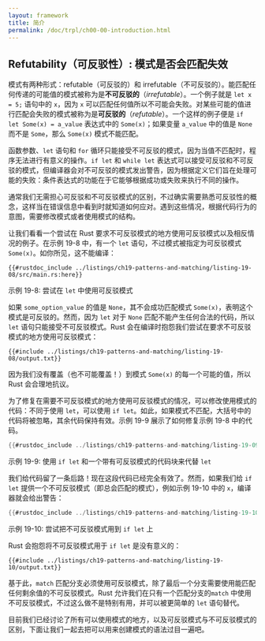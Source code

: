 ```yaml
---
layout: framework
title: 简介
permalink: /doc/trpl/ch00-00-introduction.html
---
```

## Refutability（可反驳性）: 模式是否会匹配失效

<!-- https://github.com/rust-lang/book/blob/main/src/ch19-02-refutability.md -->
<!-- commit 56ec353290429e6547109e88afea4de027b0f1a9 -->

模式有两种形式：refutable（可反驳的）和 irrefutable（不可反驳的）。能匹配任何传递的可能值的模式被称为是**不可反驳的**（*irrefutable*）。一个例子就是 `let x = 5;` 语句中的 `x`，因为 `x` 可以匹配任何值所以不可能会失败。对某些可能的值进行匹配会失败的模式被称为是**可反驳的**（*refutable*）。一个这样的例子便是 `if let Some(x) = a_value` 表达式中的 `Some(x)`；如果变量 `a_value` 中的值是 `None` 而不是 `Some`，那么 `Some(x)` 模式不能匹配。

函数参数、`let` 语句和 `for` 循环只能接受不可反驳的模式，因为当值不匹配时，程序无法进行有意义的操作。`if let` 和 `while let` 表达式可以接受可反驳和不可反驳的模式，但编译器会对不可反驳的模式发出警告，因为根据定义它们旨在处理可能的失败：条件表达式的功能在于它能够根据成功或失败来执行不同的操作。

通常我们无需担心可反驳和不可反驳模式的区别，不过确实需要熟悉可反驳性的概念，这样当在错误信息中看到时就知道如何应对。遇到这些情况，根据代码行为的意图，需要修改模式或者使用模式的结构。

让我们看看一个尝试在 Rust 要求不可反驳模式的地方使用可反驳模式以及相反情况的例子。在示例 19-8 中，有一个 `let` 语句，不过模式被指定为可反驳模式 `Some(x)`。如你所见，这不能编译：

```rust,ignore,does_not_compile
{{#rustdoc_include ../listings/ch19-patterns-and-matching/listing-19-08/src/main.rs:here}}
```

<span class="caption">示例 19-8: 尝试在 `let` 中使用可反驳模式</span>

如果 `some_option_value` 的值是 `None`，其不会成功匹配模式 `Some(x)`，表明这个模式是可反驳的。然而，因为 `let` 对于 `None` 匹配不能产生任何合法的代码，所以 `let` 语句只能接受不可反驳模式。Rust 会在编译时抱怨我们尝试在要求不可反驳模式的地方使用可反驳模式：

```console
{{#include ../listings/ch19-patterns-and-matching/listing-19-08/output.txt}}
```

因为我们没有覆盖（也不可能覆盖！）到模式 `Some(x)` 的每一个可能的值，所以 Rust 会合理地抗议。

为了修复在需要不可反驳模式的地方使用可反驳模式的情况，可以修改使用模式的代码：不同于使用 `let`，可以使用 `if let`。如此，如果模式不匹配，大括号中的代码将被忽略，其余代码保持有效。示例 19-9 展示了如何修复示例 19-8 中的代码。

```rust
{{#rustdoc_include ../listings/ch19-patterns-and-matching/listing-19-09/src/main.rs:here}}
```

<span class="caption">示例 19-9: 使用 `if let` 和一个带有可反驳模式的代码块来代替 `let`</span>


我们给代码留了一条后路！现在这段代码已经完全有效了。然而，如果我们给 `if let` 提供一个不可反驳模式（即总会匹配的模式），例如示例 19-10 中的 `x`，编译器就会给出警告：

```rust
{{#rustdoc_include ../listings/ch19-patterns-and-matching/listing-19-10/src/main.rs:here}}
```

<span class="caption">示例 19-10: 尝试把不可反驳模式用到 `if let` 上</span>

Rust 会抱怨将不可反驳模式用于 `if let` 是没有意义的：

```console
{{#include ../listings/ch19-patterns-and-matching/listing-19-10/output.txt}}
```

基于此，`match` 匹配分支必须使用可反驳模式，除了最后一个分支需要使用能匹配任何剩余值的不可反驳模式。Rust 允许我们在只有一个匹配分支的`match` 中使用不可反驳模式，不过这么做不是特别有用，并可以被更简单的 `let` 语句替代。

目前我们已经讨论了所有可以使用模式的地方，以及可反驳模式与不可反驳模式的区别，下面让我们一起去把可以用来创建模式的语法过目一遍吧。
